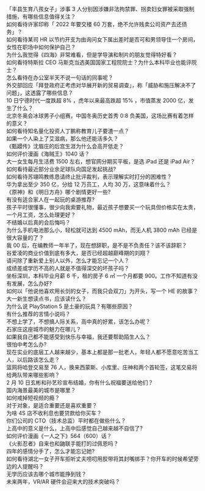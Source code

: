 「丰县生育八孩女子」涉事 3 人分别因涉嫌非法拘禁罪、拐卖妇女罪被采取强制措施，有哪些信息值得关注？  
如何看待许家印称「 2022 年要交楼 60 万套，绝不允许贱卖公司资产去还债务」？  
如何看待某司 HR 以节约开支为由询问女下属出差时是否可和男领导住一个房间，女性在职场中如何保护自己？  
为什么我觉得《四海》非常难看，但是学导演和制片的朋友觉得特好看？  
如何看待特斯拉 CEO 马斯克当选美国国家工程院院士？为什么本科毕业也能评院士？  
怎么看待在办公室半天不说一句话的同事呢？  
外交部回应「拜登政府正考虑对华展开新的贸易调查」，称「威胁和施压解决不了问题」，这透露了哪些信息？  
10 日宁德时代一度跌超 8% ，虎年以来最高跌超 15% ，市值蒸发 2000 亿，发生了什么？  
北京冬奥会冰球男子小组赛，中国冬奥历史首秀 0:8 负美国，这场比赛有着怎样的意义？  
如何看待知名量化投资人丁鹏称教育儿子要渣一点？  
如果一个人染上了艾滋病，那么他还能活多久？  
《甄嬛传》沈眉庄的后宫生涯为什么会高开低走？  
如何评价漫画《海贼王》1040 话？  
大一女生每月生活费 1500 左右，想官网分期买平板，是选 iPad 还是 iPad Air？  
如何看待最近部分业余足球队向国足发起挑战?  
如何看待苏翊鸣教练恳请终止批评裁判，表示理解实时打分的困难性？  
华为拿出至少 350 亿，分给 12 万员工，人均 30 万，这意味着什么？  
《原神》和《明日方舟》哪个剧情更好一些?  
有没有适合家人在一起玩的桌游推荐?  
孩子平时很懂事，很少向我索要礼物，最近孩子想要买一个玩具但价格实在太贵，一个月工资，怎么处理更好？  
不结婚以后真的会后悔吗？  
为什么手机电池那么小，轻松就可达到 4500 mAh，而无人机 3800 mAh 已经是很大容量的了？  
我 00 后，在编教师一年半了，现在想辞职，是不是不负责任？该不该辞职？  
谷爱凌的商业价值到底有多大，是否已经超越巅峰期的刘翔？  
请问除了重新爱上别人以外，怎么才能忘记一个人？  
成绩差或学历不高的人就是不值得深交的坏孩子吗？  
坐标深圳，本科毕业月薪 6 千，租的房子 6 ㎡ 一个月都要 900。工作不知道有没有发展，怎么办好?  
如何以「他说他喜欢用长剑的女子，而我只会双刀」为开头，写一个 HE 的故事？  
大一新生想读点书，应该读什么？  
为什么说 PlayStation 5 是土豪的玩具？有哪些原因？  
有什么推荐的言情小说吗？  
不想上学了，不想搞人际关系，高中真的好累，该怎么办呢？  
石家庄这座城市的魅力在哪儿？  
如果我自己都不能感受到快乐与幸福，我还要帮助陌生人么？  
很怕中考怎么办?  
现在实业的底层工人越来越少，基本上都是那一批老人，年轻人都不愿意吃苦当工人，以后路该怎么走？  
篮网将哈登交易至 76 人，换来西蒙斯、小库里、庄神和两个首轮签，这笔交易将给两队带来哪些影响？  
2 月 10 日玄彬和孙艺珍宣布结婚，你有什么祝福要送给他们？  
国内海景最美的城市是哪里？  
如何戒掉短视频的瘾？  
对于对象，是适合重要还是喜欢重要？  
为啥 4S 店不收利息也要贷款给你买车？  
你们公司的 CTO（技术总监）平时都在做些什么？  
上高中的意义是什么，上高中后感觉自己越来越不自信了?  
如何评价漫画《一人之下》564（600）话？  
《火影忍者》自来也和鼬联手能打的过佩恩吗？  
四年的感情分手了，怎么才能忘记她?  
如何看待湖北一女子开车拒听丈夫唠叨用胶带将其封嘴绑手？你开车的时候希望旁边的人提醒吗？  
无学历应该去哪个城市能挣到钱？  
未来两年，VR/AR 硬件会迎来大的技术突破吗？  
